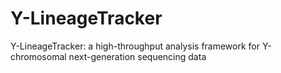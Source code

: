 # Y-LineageTracker
Y-LineageTracker: a high-throughput analysis framework for Y-chromosomal next-generation sequencing data
